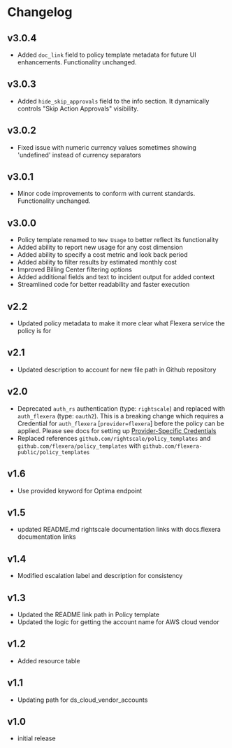 # Changelog

## v3.0.4

- Added `doc_link` field to policy template metadata for future UI enhancements. Functionality unchanged.

## v3.0.3

- Added `hide_skip_approvals` field to the info section. It dynamically controls "Skip Action Approvals" visibility.

## v3.0.2

- Fixed issue with numeric currency values sometimes showing 'undefined' instead of currency separators

## v3.0.1

- Minor code improvements to conform with current standards. Functionality unchanged.

## v3.0.0

- Policy template renamed to `New Usage` to better reflect its functionality
- Added ability to report new usage for any cost dimension
- Added ability to specify a cost metric and look back period
- Added ability to filter results by estimated monthly cost
- Improved Billing Center filtering options
- Added additional fields and text to incident output for added context
- Streamlined code for better readability and faster execution

## v2.2

- Updated policy metadata to make it more clear what Flexera service the policy is for

## v2.1

- Updated description to account for new file path in Github repository

## v2.0

- Deprecated `auth_rs` authentication (type: `rightscale`) and replaced with `auth_flexera` (type: `oauth2`).  This is a breaking change which requires a Credential for `auth_flexera` [`provider=flexera`] before the policy can be applied.  Please see docs for setting up [Provider-Specific Credentials](https://docs.flexera.com/flexera/EN/Automation/ProviderCredentials.htm)
- Replaced references `github.com/rightscale/policy_templates` and `github.com/flexera/policy_templates` with `github.com/flexera-public/policy_templates`

## v1.6

- Use provided keyword for Optima endpoint

## v1.5

- updated README.md rightscale documentation links with docs.flexera documentation links

## v1.4

- Modified escalation label and description for consistency

## v1.3

- Updated the README link path in Policy template
- Updated the logic for getting the account name for AWS cloud vendor

## v1.2

- Added resource table

## v1.1

- Updating path for ds_cloud_vendor_accounts

## v1.0

- initial release
